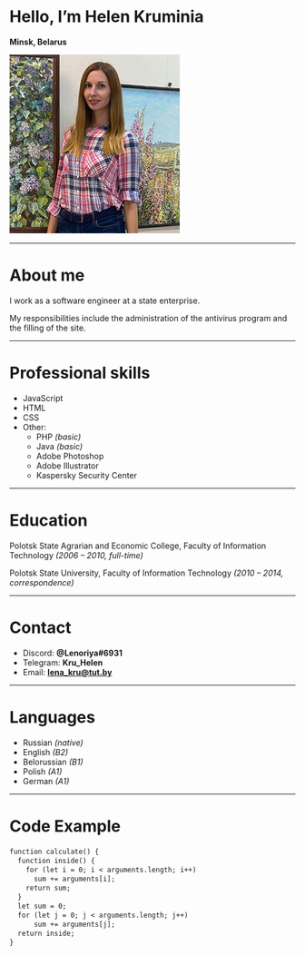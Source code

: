 # Hello, I’m Helen Kruminia
**Minsk, Belarus**


![photo](/photo.jpg "Me")
*****


# About me
I work as a software engineer at a state enterprise. 


My responsibilities include the administration of the antivirus program and the filling of the site.
*****


# Professional skills
* JavaScript
* HTML
* CSS
* Other:
    + PHP *(basic)*
    + Java *(basic)*
    + Adobe Photoshop
    + Adobe Illustrator
    + Kaspersky Security Center
*****


# Education
Polotsk State Agrarian and Economic College, Faculty of Information Technology *(2006 – 2010, full-time)*


Polotsk State University, Faculty of Information Technology *(2010 – 2014, correspondence)*
*****


# Contact

* Discord:  **@Lenoriya#6931**
* Telegram: **Kru_Helen**
* Email: **lena_kru@tut.by**
*****


# Languages
* Russian *(native)*
* English *(B2)*
* Belorussian *(B1)*
* Polish *(A1)*
* German *(A1)*
*****


# Code Example

```
function calculate() {
  function inside() {
    for (let i = 0; i < arguments.length; i++) 
      sum += arguments[i];
    return sum;  
  }
  let sum = 0;
  for (let j = 0; j < arguments.length; j++) 
      sum += arguments[j];
  return inside;      
}

```


